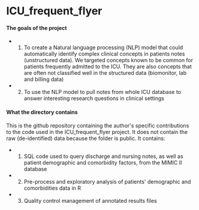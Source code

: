 # ICU_frequent_flyer

#### The goals of the project
* 1. To create a Natural language processing (NLP) model that could automatically identify complex clinical concepts in patients notes (unstructured data). We targeted concepts known to be common for patients frequently admitted to the ICU. They are also concepts that are often not classified well in the structured data (biomonitor, lab and billing data)
* 2. To use the NLP model to pull notes from whole ICU database to answer interesting research questions in clinical settings

#### What the directory contains
This is the github repository containing the author's specific contributions to the code used in the ICU_frequent_flyer project. It does not contain the raw (de-identified) data because the folder is public. It contains:
* 1. SQL code used to query discharge and nursing notes, as well as patient demographic and comorbidity factors, from the MIMIC II database
* 2. Pre-process and exploratory analysis of patients' demographic and comorbidities data in R
* 3. Quality control management of annotated results files
